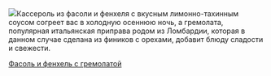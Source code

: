 <!--2025-10-16 15:58:24-->
<div class="yb">
  <div class="rss povarenok"><a href="https://www.povarenok.ru/recipes/show/183167/"><img src="https://www.povarenok.ru/data/cache/2025oct/16/12/3192596_40328-640x480.jpg"></a>Кассероль из фасоли и фенхеля с вкусным лимонно-тахинным соусом согреет вас в холодную осеннюю ночь, а гремолата, популярная итальянская приправа родом из Ломбардии, которая в данном случае сделана из фиников с орехами, добавит блюду сладости и свежести. <p class="titl"><a href="https://www.povarenok.ru/recipes/show/183167/">Фасоль и фенхель с гремолатой</a></p></div>
</div>
